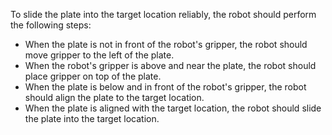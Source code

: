 To slide the plate into the target location reliably, the robot should perform the following steps:
- When the plate is not in front of the robot's gripper, the robot should move gripper to the left of the plate.
- When the robot's gripper is above and near the plate, the robot should place gripper on top of the plate.
- When the plate is below and in front of the robot's gripper, the robot should align the plate to the target location.
- When the plate is aligned with the target location, the robot should slide the plate into the target location.
